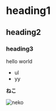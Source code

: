 # heading1

## heading2

### heading3

hello world

- ul
- yy

__ねこ__

![neko](https://s3-ap-northeast-1.amazonaws.com/homes-cont/uploads/cont/91145/img/56ba3836d76c51f77671eb3c7fff2503.jpg)